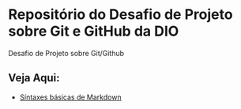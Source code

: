 # Repositório do Desafio de Projeto sobre Git e GitHub da DIO
Desafio de Projeto sobre Git/Github

## Veja Aqui:
- [Síntaxes básicas de Markdown](https://www.markdownguide.org/basic-syntax/)
